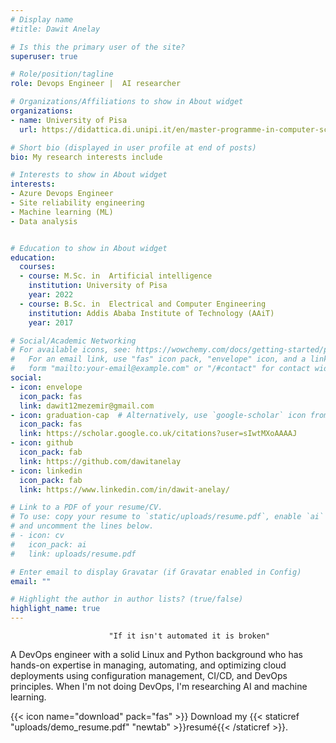 ```yaml
---
# Display name
#title: Dawit Anelay

# Is this the primary user of the site?
superuser: true

# Role/position/tagline
role: Devops Engineer |  AI researcher  

# Organizations/Affiliations to show in About widget
organizations:
- name: University of Pisa
  url: https://didattica.di.unipi.it/en/master-programme-in-computer-science/

# Short bio (displayed in user profile at end of posts)
bio: My research interests include

# Interests to show in About widget
interests:
- Azure Devops Engineer
- Site reliability engineering
- Machine learning (ML)
- Data analysis


# Education to show in About widget
education:
  courses:
  - course: M.Sc. in  Artificial intelligence
    institution: University of Pisa
    year: 2022
  - course: B.Sc. in  Electrical and Computer Engineering
    institution: Addis Ababa Institute of Technology (AAiT)
    year: 2017

# Social/Academic Networking
# For available icons, see: https://wowchemy.com/docs/getting-started/page-builder/#icons
#   For an email link, use "fas" icon pack, "envelope" icon, and a link in the
#   form "mailto:your-email@example.com" or "/#contact" for contact widget.
social:
- icon: envelope
  icon_pack: fas
  link: dawit12mezemir@gmail.com
- icon: graduation-cap  # Alternatively, use `google-scholar` icon from `ai` icon pack
  icon_pack: fas
  link: https://scholar.google.co.uk/citations?user=sIwtMXoAAAAJ
- icon: github
  icon_pack: fab
  link: https://github.com/dawitanelay
- icon: linkedin
  icon_pack: fab
  link: https://www.linkedin.com/in/dawit-anelay/

# Link to a PDF of your resume/CV.
# To use: copy your resume to `static/uploads/resume.pdf`, enable `ai` icons in `params.toml`,
# and uncomment the lines below.
# - icon: cv
#   icon_pack: ai
#   link: uploads/resume.pdf

# Enter email to display Gravatar (if Gravatar enabled in Config)
email: ""

# Highlight the author in author lists? (true/false)
highlight_name: true
---
```

                          "If it isn't automated it is broken"


A DevOps engineer with a solid Linux and Python background who has hands-on expertise in managing, automating, and optimizing cloud deployments using configuration management, CI/CD, and DevOps principles.  When I'm not doing DevOps, I'm researching AI and machine learning.

{{< icon name="download" pack="fas" >}} Download my {{< staticref "uploads/demo_resume.pdf" "newtab" >}}resumé{{< /staticref >}}.
